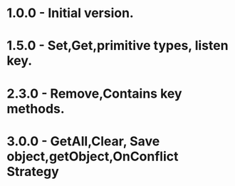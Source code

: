 # 1.0.0 - Initial version.

# 1.5.0 - Set,Get,primitive types, listen key.

# 2.3.0 - Remove,Contains key methods.

# 3.0.0 - GetAll,Clear, Save object,getObject,OnConflict Strategy
